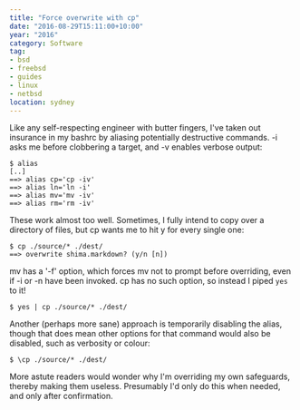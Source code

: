 ```yaml
---
title: "Force overwrite with cp"
date: "2016-08-29T15:11:00+10:00"
year: "2016"
category: Software
tag:
- bsd
- freebsd
- guides
- linux
- netbsd
location: sydney
---
```

Like any self-respecting engineer with butter fingers, I've taken out insurance in my bashrc by aliasing potentially destructive commands. -i asks me before clobbering a target, and -v enables verbose output:

    $ alias
    [..]
    ==> alias cp='cp -iv'
    ==> alias ln='ln -i'
    ==> alias mv='mv -iv'
    ==> alias rm='rm -iv'

These work almost too well. Sometimes, I fully intend to copy over a directory of files, but cp wants me to hit y for every single one:

    $ cp ./source/* ./dest/
    ==> overwrite shima.markdown? (y/n [n])

mv has a '-f' option, which forces mv not to prompt before overriding, even if -i or -n have been invoked. cp has no such option, so instead I piped `yes` to it!

    $ yes | cp ./source/* ./dest/

Another (perhaps more sane) approach is temporarily disabling the alias, though that does mean other options for that command would also be disabled, such as verbosity or colour:

    $ \cp ./source/* ./dest/

More astute readers would wonder why I'm overriding my own safeguards, thereby making them useless. Presumably I'd only do this when needed, and only after confirmation.

